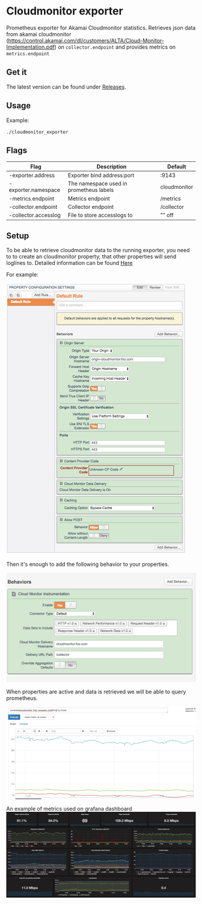 # Cloudmonitor exporter
Prometheus exporter for Akamai Cloudmonitor statistics.
Retrieves json data from akamai cloudmonitor (https://control.akamai.com/dl/customers/ALTA/Cloud-Monitor-Implementation.pdf) on `collector.endpoint` and provides metrics on `metrics.endpoint`

## Get it
The latest version can be found under [Releases](https://github.com/ExpressenAB/cloudmonitor_exporter/releases).

## Usage
Example: 
```
./cloudmonitor_exporter
```

## Flags
Flag | Description | Default
-----|-------------|---------
-exporter.address | Exporter bind address:port | :9143
-exporter.namespace | The namespace used in prometheus labels | cloudmonitor
-metrics.endpoint | Metrics endpoint | /metrics
-collector.endpoint | Collector endpoint | /collector
-collector.accesslog | File to store accesslogs to | "" off

## Setup
To be able to retrieve cloudmonitor data to the running exporter, you need to to create an cloudmonitor property, that other properties will send loglines to.
Detailed information can be found [Here](https://control.akamai.com/dl/customers/ALTA/Cloud-Monitor-Implementation.pdf)

For example:

![alt text](docs/akamai_config.png "Akamai config")

Then it's enough to add the following behavior to your properties.

![alt text](docs/akamai_behavior.png "Akamai behavior")

When properties are active and data is retrieved we will be able to query prometheus.

![alt text](docs/prometheus.png "Prometheus")

An example of metrics used on grafana dashboard
![alt text](docs/grafana.png "Prometheus")






